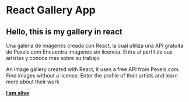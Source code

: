 # React Gallery App

## Hello, this is my gallery in react 

Una galeria de imagenes creada con React, la cual utiliza una API gratuita de Pexels.com
Encuentra imagenes sin licencia.
Entra al perfil de sus artistas y conoce mas sobre su trabajo


An image gallery created with React, it uses a free API from Pexels.com.
Find images without a license.
Enter the profile of their artists and learn more about their work

 [**I am alive**](https://zen-allen-36d0b0.netlify.app/) 